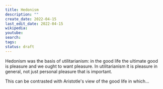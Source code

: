 ```yaml
---
title: Hedonism
description: ""
create_date: 2022-04-15
last_edit_date: 2022-04-15
wikipedia: 
youtube: 
search: 
tags:
status: draft
---
```

Hedonism was the basis of utilitarianism: in the good life the ultimate good is pleasure and we ought to want pleasure.  In utilitarianism it is pleasure in general, not just personal pleasure that is important.

This can be contrasted with Aristotle's view of the good life in which...
